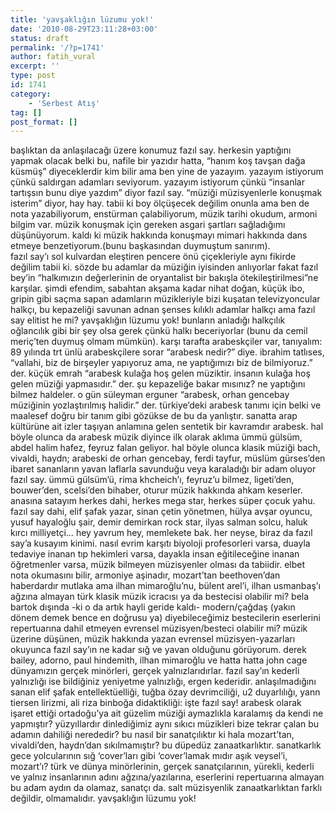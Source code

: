 ```yaml
---
title: 'yavşaklığın lüzumu yok!'
date: '2010-08-29T23:11:28+03:00'
status: draft
permalink: '/?p=1741'
author: fatih_vural
excerpt: ''
type: post
id: 1741
category:
    - 'Serbest Atış'
tag: []
post_format: []
---
```

başlıktan da anlaşılacağı üzere konumuz fazıl say. herkesin yaptığını yapmak olacak belki bu, nafile bir yazıdır hatta, “hanım koş tavşan dağa küsmüş” diyeceklerdir kim bilir ama ben yine de yazayım. yazayım istiyorum çünkü saldırgan adamları seviyorum. yazayım istiyorum çünkü “insanlar tartışsın bunu diye yazdım” diyor fazıl say. “müziği müzisyenlerle konuşmak isterim” diyor, hay hay. tabii ki boy ölçüşecek değilim onunla ama ben de nota yazabiliyorum, enstürman çalabiliyorum, müzik tarihi okudum, armoni bilgim var. müzik konuşmak için gereken asgari şartları sağladığımı düşünüyorum. kaldı ki müzik hakkında konuşmayı mimari hakkında dans etmeye benzetiyorum.(bunu başkasından duymuştum sanırım).  
fazıl say’ı sol kulvardan eleştiren pencere önü çiçekleriyle aynı fikirde değilim tabii ki. sözde bu adamlar da müziğin iyisinden anlıyorlar fakat fazıl bey’in “halkımızın değerlerinin de oryantalist bir bakışla ötekileştirilmesi”ne karşılar. şimdi efendim, sabahtan akşama kadar nihat doğan, küçük ibo, gripin gibi saçma sapan adamların müzikleriyle bizi kuşatan televizyoncular halkçı, bu kepazeliği savunan adnan şenses kılıklı adamlar halkçı ama fazıl say elitist he mi? yavşaklığın lüzumu yok! bunların anladığı halkçılık oğlancılık gibi bir şey olsa gerek çünkü halkı beceriyorlar (bunu da cemil meriç’ten duymuş olmam mümkün). karşı tarafta arabeskçiler var, tanıyalım: 89 yılında trt ünlü arabeskçilere sorar “arabesk nedir?” diye. ibrahim tatlıses, “vallahi, biz de birşeyler yapıyoruz ama, ne yaptığımızı biz de bilmiyoruz.” der. küçük emrah “arabesk kulağa hoş gelen müziktir. insanın kulağa hoş gelen müziği yapmasıdır.” der. şu kepazeliğe bakar mısınız? ne yaptığını bilmez haldeler. o gün süleyman erguner “arabesk, orhan gencebay müziğinin yozlaştırılmış halidir.” der. türkiye’deki arabesk tanımı için belki ve maalesef doğru bir tanım gibi gözükse de bu da yanlıştır. sanatta arap kültürüne ait izler taşıyan anlamına gelen sentetik bir kavramdır arabesk. hal böyle olunca da arabesk müzik diyince ilk olarak aklıma ümmü gülsüm, abdel halim hafez, feyruz falan geliyor. hal böyle olunca klasik müziği bach, vivaldi, haydn; arabeski de orhan gencebay, ferdi tayfur, müslüm gürses’den ibaret sananların yavan laflarla savunduğu veya karaladığı bir adam oluyor fazıl say. ümmü gülsüm’ü, rima khcheich’ı, feyruz’u bilmez, ligeti’den, bouwer’den, scelsi’den bihaber, oturur müzik hakkında ahkam keserler. anasına satayım herkes dahi, herkes mega star, herkes süper çocuk yahu. fazıl say dahi, elif şafak yazar, sinan çetin yönetmen, hülya avşar oyuncu, yusuf hayaloğlu şair, demir demirkan rock star, ilyas salman solcu, haluk kırcı milliyetçi… hey yavrum hey, memlekete bak. her neyse, biraz da fazıl say’a kusayım kinimi. nasıl evrim karşıtı biyoloji profesorleri varsa, duayla tedaviye inanan tıp hekimleri varsa, dayakla insan eğitileceğine inanan öğretmenler varsa, müzik bilmeyen müzisyenler olması da tabiidir. elbet nota okumasını bilir, armoniye aşinadır, mozart’tan beethoven’dan haberdardır mutlaka ama ilhan mimaroğlu’nu, bülent arel’i, ilhan usmanbaş’ı ağzına almayan türk klasik müzik icracısı ya da bestecisi olabilir mi? bela bartok dışında -ki o da artık hayli geride kaldı- modern/çağdaş (yakın dönem demek bence en doğrusu ya) diyebileceğimiz bestecilerin eserlerini repertuarına dahil etmeyen evrensel müzisyen/besteci olabilir mi? müzik üzerine düşünen, müzik hakkında yazan evrensel müzisyen-yazarları okuyunca fazıl say’ın ne kadar sığ ve yavan olduğunu görüyorum. derek bailey, adorno, paul hindemith, ilhan mimaroğlu ve hatta hatta john cage dünyamızın gerçek minörleri, gerçek yalnızlarıdırlar. fazıl say’ın kederli yalnızlığı ise bildiğiniz yeniyetme yalnızlığı, ergen kederidir. anlaşılmadığını sanan elif şafak entellektüelliği, tuğba özay devrimciliği, u2 duyarlılığı, yann tiersen lirizmi, ali riza binboğa didaktikliği: işte fazıl say! arabesk olarak işaret ettiği ortadoğu’ya ait güzelim müziği aymazlıkla karalamış da kendi ne yapmıştır? yüzyıllardır dinlediğimiz aynı sıkıcı müzikleri bize tekrar çalan bu adamın dahiliği nerededir? bu nasıl bir sanatçılıktır ki hala mozart’tan, vivaldi’den, haydn’dan sıkılmamıştır? bu düpedüz zanaatkarlıktır. sanatkarlık gece yolcularının sığ ‘cover’ları gibi ‘cover’lamak mıdır aşık veysel’i, mozart’ı? türk ve dünya minörlerinin, gerçek sanatçılarının, yürekli, kederli ve yalnız insanlarının adını ağzına/yazılarına, eserlerini repertuarına almayan bu adam aydın da olamaz, sanatçı da. salt müzisyenlik zanaatkarlıktan farklı değildir, olmamalıdır. yavşaklığın lüzumu yok!